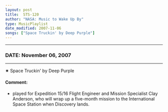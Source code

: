 ```yaml
---
layout: post
title:  STS-120
author: "NASA: Music to Wake Up By"
type: MusicPlaylist
date_modified: 2007-11-06
songs: ["Space Truckin' by Deep Purple"]
---
```


----
### DATE: November 06, 2007
----
✷ Space Truckin' by Deep Purple

#### Comment:
* played for Expedition 15/16 Flight Engineer and Mission Specialist Clay Anderson, who will wrap up a five-month mission to the International Space Station when Discovery lands.



<br/>
<center>
	<a target="_blank"
	   href="https://twitter.com/intent/tweet?hashtags=Space,NASA,Playlist,NASAWakeupCalls,SpaceProgram&text={{ page.author}}, '{{ page.songs.first }}' {{ page.title }}, {{ page.date | date: '%B %d, %Y' }}. {{ site.url }}{{ page.url }} @nasawakeupcalls">
	   <i class="fab fa-twitter" alt="Tweet this page" style="font-size: 1.3em;"></i>
	</a>
	&nbsp; 	<i class="fas fa-user-astronaut" style="font-size: 1.5em;"></i> &nbsp;
    <a type="amzn" search="'Space Truckin' by Deep Purple'" category="popular music">
        <i class="fab fa-amazon" style="font-size: 1.3em;"></i>
    </a>
</center>
